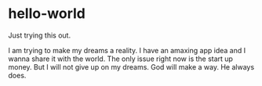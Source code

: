 # hello-world
Just trying this out.

I am trying to make my dreams a reality.
I have an amaxing app idea and I wanna share it with the world.
The only issue right now is the start up money.
But I will not give up on my dreams.
God will make a way.
He always does.
